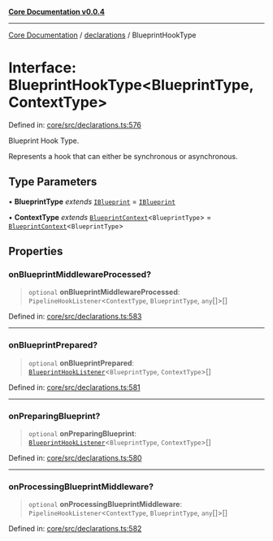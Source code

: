 [**Core Documentation v0.0.4**](../../README.md)

***

[Core Documentation](../../modules.md) / [declarations](../README.md) / BlueprintHookType

# Interface: BlueprintHookType\<BlueprintType, ContextType\>

Defined in: [core/src/declarations.ts:576](https://github.com/stonemjs/core/blob/93efe04ef1a71ad6f49c3b315da54d45ace50f23/src/declarations.ts#L576)

Blueprint Hook Type.

Represents a hook that can either be synchronous or asynchronous.

## Type Parameters

• **BlueprintType** *extends* [`IBlueprint`](../type-aliases/IBlueprint.md) = [`IBlueprint`](../type-aliases/IBlueprint.md)

• **ContextType** *extends* [`BlueprintContext`](BlueprintContext.md)\<`BlueprintType`\> = [`BlueprintContext`](BlueprintContext.md)\<`BlueprintType`\>

## Properties

### onBlueprintMiddlewareProcessed?

> `optional` **onBlueprintMiddlewareProcessed**: `PipelineHookListener`\<`ContextType`, `BlueprintType`, `any`[]\>[]

Defined in: [core/src/declarations.ts:583](https://github.com/stonemjs/core/blob/93efe04ef1a71ad6f49c3b315da54d45ace50f23/src/declarations.ts#L583)

***

### onBlueprintPrepared?

> `optional` **onBlueprintPrepared**: [`BlueprintHookListener`](../type-aliases/BlueprintHookListener.md)\<`BlueprintType`, `ContextType`\>[]

Defined in: [core/src/declarations.ts:581](https://github.com/stonemjs/core/blob/93efe04ef1a71ad6f49c3b315da54d45ace50f23/src/declarations.ts#L581)

***

### onPreparingBlueprint?

> `optional` **onPreparingBlueprint**: [`BlueprintHookListener`](../type-aliases/BlueprintHookListener.md)\<`BlueprintType`, `ContextType`\>[]

Defined in: [core/src/declarations.ts:580](https://github.com/stonemjs/core/blob/93efe04ef1a71ad6f49c3b315da54d45ace50f23/src/declarations.ts#L580)

***

### onProcessingBlueprintMiddleware?

> `optional` **onProcessingBlueprintMiddleware**: `PipelineHookListener`\<`ContextType`, `BlueprintType`, `any`[]\>[]

Defined in: [core/src/declarations.ts:582](https://github.com/stonemjs/core/blob/93efe04ef1a71ad6f49c3b315da54d45ace50f23/src/declarations.ts#L582)
